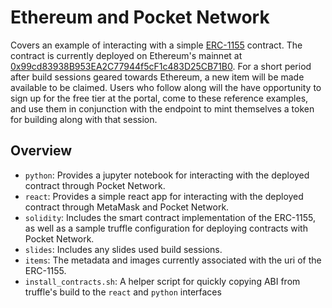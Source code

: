 # Ethereum and Pocket Network

Covers an example of interacting with a simple
[ERC-1155](https://eips.ethereum.org/EIPS/eip-1155) contract. The contract is
currently deployed on Ethereum's mainnet at
[0x99cd83938B953EA2C77944f5cF1c483D25CB71B0](https://etherscan.io/address/0x99cd83938b953ea2c77944f5cf1c483d25cb71b0).
For a short period after build sessions geared towards Ethereum, a new item
will be made available to be claimed. Users who follow along will the have
opportunity to sign up for the free tier at the portal, come to these reference
examples, and use them in conjunction with the endpoint to mint themselves a
token for building along with that session.

## Overview

- `python`: Provides a jupyter notebook for interacting with the deployed contract through Pocket Network.
- `react`: Provides a simple react app for interacting with the deployed contract through MetaMask and Pocket Network.
- `solidity`: Includes the smart contract implementation of the ERC-1155, as well as a sample truffle configuration for deploying contracts with Pocket Network.
- `slides`: Includes any slides used build sessions.
- `items`: The metadata and images currently associated with the uri of the ERC-1155.
- `install_contracts.sh`: A helper script for quickly copying ABI from truffle's build to the `react` and `python` interfaces
